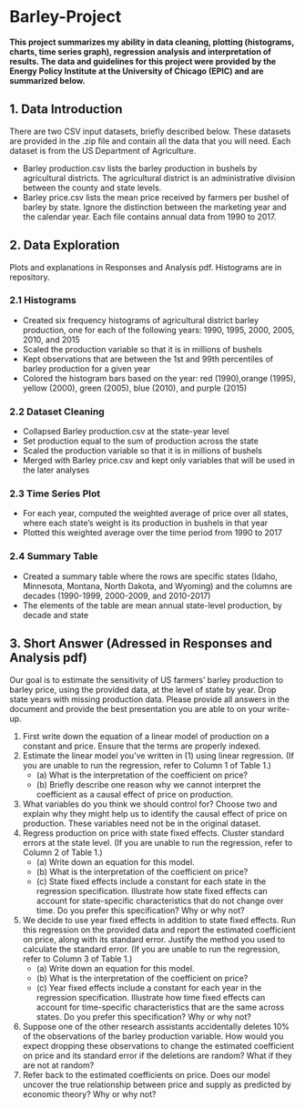 # Barley-Project
**This project summarizes my ability in data cleaning, plotting (histograms, charts, time series graph), regression analysis and interpretation of results. The data and guidelines for this project were provided by the Energy Policy Institute at the University of Chicago (EPIC) and are summarized below.**

## 1. Data Introduction
There are two CSV input datasets, briefly described below. These datasets are provided
in the .zip file and contain all the data that you will need. Each dataset is from the US
Department of Agriculture.
- Barley production.csv lists the barley production in bushels by agricultural districts. The agricultural district is an administrative division between the county and
state levels.
- Barley price.csv lists the mean price received by farmers per bushel of barley by
state. Ignore the distinction between the marketing year and the calendar year.
Each file contains annual data from 1990 to 2017.


## 2. Data Exploration 
Plots and explanations in Responses and Analysis pdf. Histograms are in repository.
### 2.1 Histograms
- Created six frequency histograms of agricultural district barley production, one for each of
the following years: 1990, 1995, 2000, 2005, 2010, and 2015
- Scaled the production variable so that it is in millions of bushels
- Kept observations that are between the 1st and 99th percentiles of barley production for a given year
- Colored the histogram bars based on the year: red (1990),orange (1995), yellow (2000), green (2005), blue (2010), and purple (2015)

### 2.2 Dataset Cleaning
- Collapsed Barley production.csv at the state-year level
- Set production equal to the sum of production across the state
- Scaled the production variable so that it is in millions of bushels
- Merged with Barley price.csv and kept only variables that will be used in the later
analyses

### 2.3 Time Series Plot
- For each year, computed the weighted average of price over all states, where each state’s
weight is its production in bushels in that year
- Plotted this weighted average over the time period from 1990 to 2017

### 2.4 Summary Table
- Created a summary table where the rows are specific states (Idaho, Minnesota, Montana,
North Dakota, and Wyoming) and the columns are decades (1990-1999, 2000-2009, and
2010-2017)
- The elements of the table are mean annual state-level production, by decade
and state

## 3. Short Answer (Adressed in Responses and Analysis pdf)
Our goal is to estimate the sensitivity of US farmers’ barley production to barley price, using
the provided data, at the level of state by year. Drop state years with missing production
data. Please provide all answers in the document and provide the best presentation you are
able to on your write-up.
  1. First write down the equation of a linear model of production on a constant and price.
Ensure that the terms are properly indexed.
  2. Estimate the linear model you’ve written in (1) using linear regression. (If you are
unable to run the regression, refer to Column 1 of Table 1.)
      - (a) What is the interpretation of the coefficient on price?
      - (b) Briefly describe one reason why we cannot interpret the coefficient as a causal
effect of price on production.
  4. What variables do you think we should control for? Choose two and explain why they
might help us to identify the causal effect of price on production. These variables need
not be in the original dataset.
  5. Regress production on price with state fixed effects. Cluster standard errors at the
state level. (If you are unable to run the regression, refer to Column 2 of Table 1.)
      - (a) Write down an equation for this model.
      - (b) What is the interpretation of the coefficient on price?
      - (c) State fixed effects include a constant for each state in the regression specification.
Illustrate how state fixed effects can account for state-specific characteristics that
do not change over time. Do you prefer this specification? Why or why not?
  6. We decide to use year fixed effects in addition to state fixed effects. Run this regression
on the provided data and report the estimated coefficient on price, along with its
standard error. Justify the method you used to calculate the standard error. (If you
are unable to run the regression, refer to Column 3 of Table 1.)
     - (a) Write down an equation for this model.
     -  (b) What is the interpretation of the coefficient on price?
     -  (c) Year fixed effects include a constant for each year in the regression specification.
Illustrate how time fixed effects can account for time-specific characteristics that
are the same across states. Do you prefer this specification? Why or why not?
  7. Suppose one of the other research assistants accidentally deletes 10% of the observations
of the barley production variable. How would you expect dropping these observations
to change the estimated coefficient on price and its standard error if the deletions are
random? What if they are not at random?
  8. Refer back to the estimated coefficients on price. Does our model uncover the true
relationship between price and supply as predicted by economic theory? Why or why
not?
